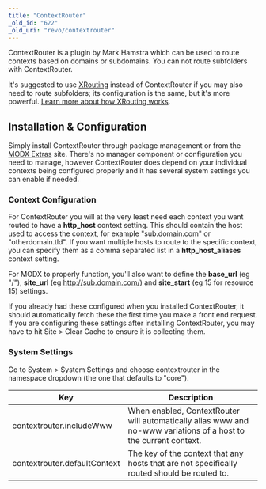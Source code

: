 ```yaml
---
title: "ContextRouter"
_old_id: "622"
_old_uri: "revo/contextrouter"
---
```


ContextRouter is a plugin by Mark Hamstra which can be used to route contexts based on domains or subdomains. You can not route subfolders with ContextRouter.

It's suggested to use [XRouting](https://modx.com/extras/package/xrouting) instead of ContextRouter if you may also need to route subfolders; its configuration is the same, but it's more powerful. [Learn more about how XRouting works](https://modx.today/posts/2015/05/using-xrouting-for-multilingual-websites-in-modx).

## Installation & Configuration

Simply install ContextRouter through package management or from the [MODX Extras](http://modx.com/extras/package/contextrouter) site. There's no manager component or configuration you need to manage, however ContextRouter does depend on your individual contexts being configured properly and it has several system settings you can enable if needed.

### Context Configuration

For ContextRouter you will at the very least need each context you want routed to have a **http\_host** context setting. This should contain the host used to access the context, for example "sub.domain.com" or "otherdomain.tld". If you want multiple hosts to route to the specific context, you can specify them as a comma separated list in a **http\_host\_aliases** context setting.

For MODX to properly function, you'll also want to define the **base\_url** (eg "/"), **site\_url** (eg <http://sub.domain.com/>) and **site\_start** (eg 15 for resource 15) settings.

If you already had these configured when you installed ContextRouter, it should automatically fetch these the first time you make a front end request. If you are configuring these settings after installing ContextRouter, you may have to hit Site > Clear Cache to ensure it is collecting them.

### System Settings

Go to System > System Settings and choose contextrouter in the namespace dropdown (the one that defaults to "core").

| Key                          | Description                                                                                                      |
| ---------------------------- | ---------------------------------------------------------------------------------------------------------------- |
| contextrouter.includeWww     | When enabled, ContextRouter will automatically alias www and no-www variations of a host to the current context. |
| contextrouter.defaultContext | The key of the context that any hosts that are not specifically routed should be routed to.                      |